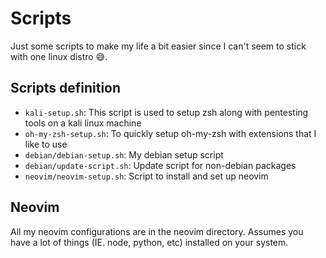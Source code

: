 # Scripts

Just some scripts to make my life a bit easier since I can't seem to stick with one linux distro 😅.

## Scripts definition

- `kali-setup.sh`: This script is used to setup zsh along with pentesting tools on a kali linux machine
- `oh-my-zsh-setup.sh`: To quickly setup oh-my-zsh with extensions that I like to use
- `debian/debian-setup.sh`: My debian setup script
- `debian/update-script.sh`: Update script for non-debian packages
- `neovim/neovim-setup.sh`: Script to install and set up neovim

## Neovim

All my neovim configurations are in the neovim directory. Assumes you have a lot of things (IE. node, python, etc) installed on your system.

